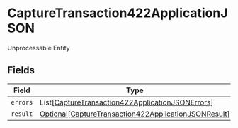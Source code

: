 # CaptureTransaction422ApplicationJSON

Unprocessable Entity


## Fields

| Field                                                                                                                         | Type                                                                                                                          | Required                                                                                                                      | Description                                                                                                                   |
| ----------------------------------------------------------------------------------------------------------------------------- | ----------------------------------------------------------------------------------------------------------------------------- | ----------------------------------------------------------------------------------------------------------------------------- | ----------------------------------------------------------------------------------------------------------------------------- |
| `errors`                                                                                                                      | List[[CaptureTransaction422ApplicationJSONErrors](../../models/operations/capturetransaction422applicationjsonerrors.md)]     | :heavy_minus_sign:                                                                                                            | N/A                                                                                                                           |
| `result`                                                                                                                      | [Optional[CaptureTransaction422ApplicationJSONResult]](../../models/operations/capturetransaction422applicationjsonresult.md) | :heavy_minus_sign:                                                                                                            | N/A                                                                                                                           |